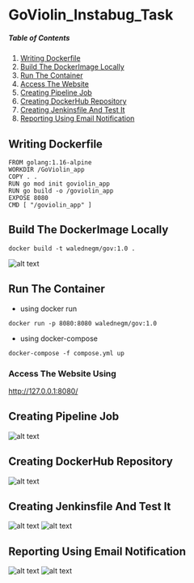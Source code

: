 # GoViolin_Instabug_Task

##### Table of Contents
1. [Writing Dockerfile](#writing-dockerfile)
2. [Build The DockerImage Locally](#build-the-dockerimage-locally)
3. [Run The Container](#run-the-container)
4. [Access The Website](#access-the-website-using)
5. [Creating Pipeline Job](#creating-pipeline-job)
6. [Creating DockerHub Repository](#creating-dockerhub-repository)
7. [Creating Jenkinsfile And Test It](#creating-jenkinsfile-and-test-it)
8. [Reporting Using Email Notification](#reporting-using-email-notification)

## Writing Dockerfile
```
FROM golang:1.16-alpine
WORKDIR /GoViolin_app
COPY . .
RUN go mod init goviolin_app
RUN go build -o /goviolin_app
EXPOSE 8080
CMD [ "/goviolin_app" ]
```

## Build The DockerImage Locally
```
docker build -t walednegm/gov:1.0 .
```
![alt text](https://github.com/waleednegm/GoViolin_Instabug_Task/blob/main/assets/Screenshot%20from%202022-05-23%2019-26-51.png)
## Run The Container
- using docker run
```
docker run -p 8080:8080 walednegm/gov:1.0
```
- using docker-compose
```
docker-compose -f compose.yml up
```

### Access The Website Using 
http://127.0.0.1:8080/


## Creating Pipeline Job
![alt text](https://github.com/waleednegm/GoViolin_Instabug_Task/blob/main/assets/gif1.gif)

## Creating DockerHub Repository
![alt text](https://github.com/waleednegm/GoViolin_Instabug_Task/blob/main/assets/gif2.gif)


## Creating Jenkinsfile And Test It
![alt text](https://github.com/waleednegm/GoViolin_Instabug_Task/blob/main/assets/Screenshot%20from%202022-05-23%2019-55-33-1.png)
![alt text](https://github.com/waleednegm/GoViolin_Instabug_Task/blob/main/assets/Screenshot%20from%202022-05-23%2019-55-49.png)

## Reporting Using Email Notification
![alt text](https://github.com/waleednegm/GoViolin_Instabug_Task/blob/main/assets/Screenshot%20from%202022-05-23%2021-13-48.png)
![alt text](https://github.com/waleednegm/GoViolin_Instabug_Task/blob/main/assets/Screenshot%20from%202022-05-23%2021-27-15.png)



